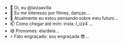 - 👋 Oi, eu @laizaavilla
- 👀 Eu me interesso por filmes, danças...
- 🌱 Atualmente eu estou pensando sobre meu futuro...
- 📫 Como chegar até mim: insta: l_izz4 ...
- 😄 Pronomes: ela/dela...
- ⚡ Fato engraçado: sou engraçada 😎...

<!---
laizaavilla/laizaavilla is a ✨ special ✨ repository because its `README.md` (this file) appears on your GitHub profile.
You can click the Preview link to take a look at your changes.
--->
